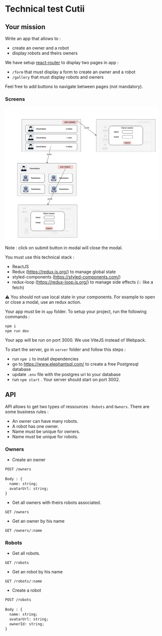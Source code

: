# Technical test Cutii

## Your mission

Write an app that allows to :
- create an owner and a robot
- display robots and theirs owners

We have setup [react-router](https://reactrouter.com/) to display two pages in app :
- `/form` that must display a form to create an owner and a robot
- `/gallery` that must display robots and owners

Feel free to add buttons to navigate between pages (not mandatory).

### Screens

![app](./test-tech.png)

Note : click on submit button in modal will close the modal.



You must use this technical stack :
- ReactJS
- Redux (https://redux.js.org/) to manage global state
- styled-components (https://styled-components.com/)
- redux-loop (https://redux-loop.js.org/) to manage side effects (💡 like a fetch)

⚠️ You should not use local state in your components. For example to open or close a modal, use an redux action.

Your app must be in `app` folder. To setup your project, run the following commands :
```
npm i
npm run dev
```
Your app will be run on port 3000. We use ViteJS instead of Webpack.

To start the server, go in `server` folder and follow this steps :
- run `npm i` to install dependencies
- go to https://www.elephantsql.com/ to create a free Postgresql database
- update `.env` file with the postgres uri to your database
- run `npm start` . Your server should start on port 3002.

## API

API allows to get two types of ressources : `Robots` and `Owners`. There are some business rules :

- An owner can have many robots.
- A robot has one owner.
- Name must be unique for owners.
- Name must be unique for robots.

### Owners

- Create an owner

```
POST /owners

Body : {
  name: string;
  avatarUrl: string;
}
```

- Get all owners with theirs robots associated.
```
GET /owners
```


- Get an owner by his name
```
GET /owners/:name
```

### Robots


- Get all robots.
```
GET /robots
```

- Get an robot by his name
```
GET /robots/:name
```

- Create a robot
```
POST /robots

Body : {
  name: string;
  avatarUrl: string;
  ownerId: string;
}
```

